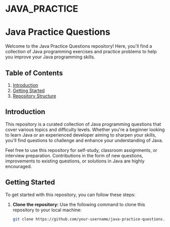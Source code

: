 # JAVA_PRACTICE
# Java Practice Questions

Welcome to the Java Practice Questions repository! Here, you'll find a collection of Java programming exercises and practice problems to help you improve your Java programming skills.

## Table of Contents

1. [Introduction](#introduction)
2. [Getting Started](#getting-started)
3. [Repository Structure](#repository-structure)

## Introduction

This repository is a curated collection of Java programming questions that cover various topics and difficulty levels. Whether you're a beginner looking to learn Java or an experienced developer aiming to sharpen your skills, you'll find questions to challenge and enhance your understanding of Java.

Feel free to use this repository for self-study, classroom assignments, or interview preparation. Contributions in the form of new questions, improvements to existing questions, or solutions in Java are highly encouraged.

## Getting Started

To get started with this repository, you can follow these steps:

1. **Clone the repository:** Use the following command to clone this repository to your local machine:

   ```bash
   git clone https://github.com/your-username/java-practice-questions.git
